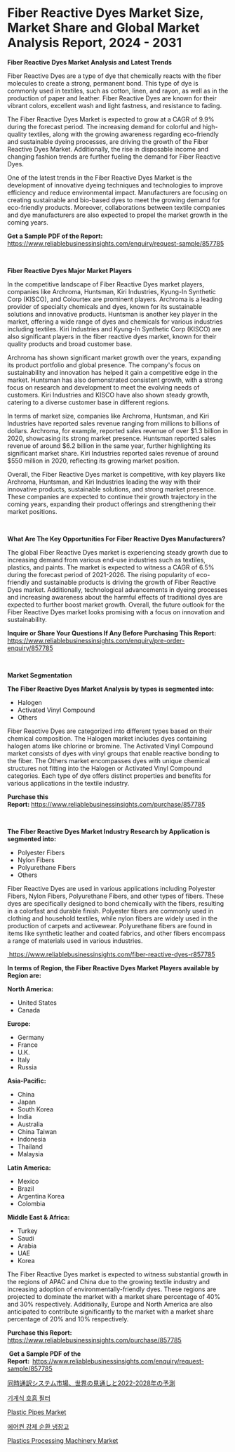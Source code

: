 <p><h1>Fiber Reactive Dyes Market Size, Market Share and Global Market Analysis Report, 2024 - 2031</h1></p><p><strong>Fiber Reactive Dyes Market Analysis and Latest Trends</strong></p>
<p><p>Fiber Reactive Dyes are a type of dye that chemically reacts with the fiber molecules to create a strong, permanent bond. This type of dye is commonly used in textiles, such as cotton, linen, and rayon, as well as in the production of paper and leather. Fiber Reactive Dyes are known for their vibrant colors, excellent wash and light fastness, and resistance to fading.</p><p>The Fiber Reactive Dyes Market is expected to grow at a CAGR of 9.9% during the forecast period. The increasing demand for colorful and high-quality textiles, along with the growing awareness regarding eco-friendly and sustainable dyeing processes, are driving the growth of the Fiber Reactive Dyes Market. Additionally, the rise in disposable income and changing fashion trends are further fueling the demand for Fiber Reactive Dyes.</p><p>One of the latest trends in the Fiber Reactive Dyes Market is the development of innovative dyeing techniques and technologies to improve efficiency and reduce environmental impact. Manufacturers are focusing on creating sustainable and bio-based dyes to meet the growing demand for eco-friendly products. Moreover, collaborations between textile companies and dye manufacturers are also expected to propel the market growth in the coming years.</p></p>
<p><strong>Get a Sample PDF of the Report:&nbsp;</strong> <a href="https://www.reliablebusinessinsights.com/enquiry/request-sample/857785">https://www.reliablebusinessinsights.com/enquiry/request-sample/857785</a></p>
<p>&nbsp;</p>
<p><strong>Fiber Reactive Dyes Major Market Players</strong></p>
<p><p>In the competitive landscape of Fiber Reactive Dyes market players, companies like Archroma, Huntsman, Kiri Industries, Kyung-In Synthetic Corp (KISCO), and Colourtex are prominent players. Archroma is a leading provider of specialty chemicals and dyes, known for its sustainable solutions and innovative products. Huntsman is another key player in the market, offering a wide range of dyes and chemicals for various industries including textiles. Kiri Industries and Kyung-In Synthetic Corp (KISCO) are also significant players in the fiber reactive dyes market, known for their quality products and broad customer base.</p><p>Archroma has shown significant market growth over the years, expanding its product portfolio and global presence. The company's focus on sustainability and innovation has helped it gain a competitive edge in the market. Huntsman has also demonstrated consistent growth, with a strong focus on research and development to meet the evolving needs of customers. Kiri Industries and KISCO have also shown steady growth, catering to a diverse customer base in different regions.</p><p>In terms of market size, companies like Archroma, Huntsman, and Kiri Industries have reported sales revenue ranging from millions to billions of dollars. Archroma, for example, reported sales revenue of over $1.3 billion in 2020, showcasing its strong market presence. Huntsman reported sales revenue of around $6.2 billion in the same year, further highlighting its significant market share. Kiri Industries reported sales revenue of around $550 million in 2020, reflecting its growing market position.</p><p>Overall, the Fiber Reactive Dyes market is competitive, with key players like Archroma, Huntsman, and Kiri Industries leading the way with their innovative products, sustainable solutions, and strong market presence. These companies are expected to continue their growth trajectory in the coming years, expanding their product offerings and strengthening their market positions.</p></p>
<p>&nbsp;</p>
<p><strong>What Are The Key Opportunities For Fiber Reactive Dyes Manufacturers?</strong></p>
<p><p>The global Fiber Reactive Dyes market is experiencing steady growth due to increasing demand from various end-use industries such as textiles, plastics, and paints. The market is expected to witness a CAGR of 6.5% during the forecast period of 2021-2026. The rising popularity of eco-friendly and sustainable products is driving the growth of Fiber Reactive Dyes market. Additionally, technological advancements in dyeing processes and increasing awareness about the harmful effects of traditional dyes are expected to further boost market growth. Overall, the future outlook for the Fiber Reactive Dyes market looks promising with a focus on innovation and sustainability.</p></p>
<p><strong>Inquire or Share Your Questions If Any Before Purchasing This Report:</strong> <a href="https://www.reliablebusinessinsights.com/enquiry/pre-order-enquiry/857785">https://www.reliablebusinessinsights.com/enquiry/pre-order-enquiry/857785</a></p>
<p>&nbsp;</p>
<p><strong>Market Segmentation</strong></p>
<p><strong>The Fiber Reactive Dyes Market Analysis by types is segmented into:</strong></p>
<p><ul><li>Halogen</li><li>Activated Vinyl Compound</li><li>Others</li></ul></p>
<p><p>Fiber Reactive Dyes are categorized into different types based on their chemical composition. The Halogen market includes dyes containing halogen atoms like chlorine or bromine. The Activated Vinyl Compound market consists of dyes with vinyl groups that enable reactive bonding to the fiber. The Others market encompasses dyes with unique chemical structures not fitting into the Halogen or Activated Vinyl Compound categories. Each type of dye offers distinct properties and benefits for various applications in the textile industry.</p></p>
<p><strong>Purchase this Report:&nbsp;</strong><a href="https://www.reliablebusinessinsights.com/purchase/857785">https://www.reliablebusinessinsights.com/purchase/857785</a></p>
<p>&nbsp;</p>
<p><strong>The Fiber Reactive Dyes Market Industry Research by Application is segmented into:</strong></p>
<p><ul><li>Polyester Fibers</li><li>Nylon Fibers</li><li>Polyurethane Fibers</li><li>Others</li></ul></p>
<p><p>Fiber Reactive Dyes are used in various applications including Polyester Fibers, Nylon Fibers, Polyurethane Fibers, and other types of fibers. These dyes are specifically designed to bond chemically with the fibers, resulting in a colorfast and durable finish. Polyester fibers are commonly used in clothing and household textiles, while nylon fibers are widely used in the production of carpets and activewear. Polyurethane fibers are found in items like synthetic leather and coated fabrics, and other fibers encompass a range of materials used in various industries.</p></p>
<p><a href="https://www.reliablebusinessinsights.com/fiber-reactive-dyes-r857785">&nbsp;https://www.reliablebusinessinsights.com/fiber-reactive-dyes-r857785</a></p>
<p><strong>In terms of Region, the Fiber Reactive Dyes Market Players available by Region are:</strong></p>
<p>
    <p> <strong> North America: </strong>
        <ul>
            <li>United States</li>
            <li>Canada</li>
        </ul>
        </p> 
    <p> <strong> Europe: </strong>
        <ul>
            <li>Germany</li>
            <li>France</li>
            <li>U.K.</li>
            <li>Italy</li>
            <li>Russia</li>
        </ul>
        </p> 
    <p> <strong> Asia-Pacific: </strong>
        <ul>
            <li>China</li>
            <li>Japan</li>
            <li>South Korea</li>
            <li>India</li>
            <li>Australia</li>
            <li>China Taiwan</li>
            <li>Indonesia</li>
            <li>Thailand</li>
            <li>Malaysia</li>
        </ul>
        </p> 
    <p> <strong> Latin America: </strong>
        <ul>
            <li>Mexico</li>
            <li>Brazil</li>
            <li>Argentina Korea</li>
            <li>Colombia</li>
        </ul>
        </p> 
    <p> <strong> Middle East & Africa: </strong>
        <ul>
            <li>Turkey</li>
            <li>Saudi</li>
            <li>Arabia</li>
            <li>UAE</li>
            <li>Korea</li>
        </ul>
    </p>
    </p>
<p><p>The Fiber Reactive Dyes market is expected to witness substantial growth in the regions of APAC and China due to the growing textile industry and increasing adoption of environmentally-friendly dyes. These regions are projected to dominate the market with a market share percentage of 40% and 30% respectively. Additionally, Europe and North America are also anticipated to contribute significantly to the market with a market share percentage of 20% and 10% respectively.</p></p>
<p><strong>Purchase this Report: </strong><a href="https://www.reliablebusinessinsights.com/purchase/857785">https://www.reliablebusinessinsights.com/purchase/857785</a></p>
<p>&nbsp;<strong>Get a Sample PDF of the Report:&nbsp;&nbsp;</strong><a href="https://www.reliablebusinessinsights.com/enquiry/request-sample/857785">https://www.reliablebusinessinsights.com/enquiry/request-sample/857785</a></p>
<p><strong></strong></p>
<p><p><a href="https://github.com/BrionnaBoyle/Market-Research-Report-List-1/blob/main/3716152130976.md">同時通訳システム市場、世界の見通しと2022-2028年の予測</a></p><p><a href="https://medium.com/@jerrodhilll68/%EA%B8%B0%EA%B3%84-%ED%98%B8%ED%9D%A1-%ED%95%84%ED%84%B0-%EC%8B%9C%EC%9E%A5-%EC%98%88%EC%B8%A1-%EC%8B%9C%EC%9E%A5-%EB%8F%99%ED%96%A5-%EB%B0%8F-%EC%98%81%ED%96%A5-%EB%B6%84%EC%84%9D-2024-2031-5231e6bdb2ed">기계식 호흡 필터</a></p><p><a href="https://github.com/indrystar/Market-Research-Report-List-3/blob/main/plastic-pipes-market.md">Plastic Pipes Market</a></p><p><a href="https://github.com/solomonbode85/Market-Research-Report-List-1/blob/main/3485565119391.md">에어컨 강제 순환 냉장고</a></p><p><a href="https://github.com/josesg55/Market-Research-Report-List-3/blob/main/plastics-processing-machinery-market.md">Plastics Processing Machinery Market</a></p></p>